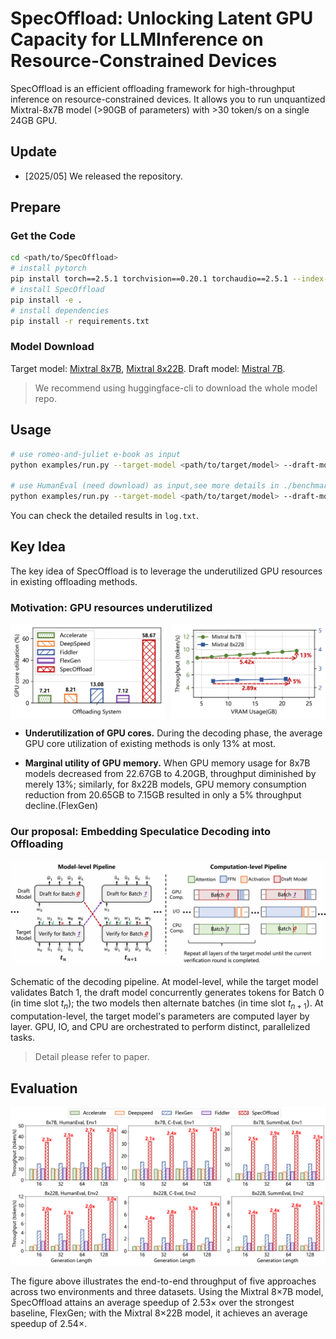 # SpecOffload: Unlocking Latent GPU Capacity for LLMInference on Resource-Constrained Devices

SpecOffload is an efficient offloading
framework for high-throughput inference on resource-constrained devices. It allows you to run unquantized Mixtral-8x7B model (>90GB of parameters) with >30 token/s on a single 24GB GPU.

## Update
* [2025/05] We released the repository.

## Prepare

### Get the Code
```bash
cd <path/to/SpecOffload>
# install pytorch
pip install torch==2.5.1 torchvision==0.20.1 torchaudio==2.5.1 --index-url https://download.pytorch.org/whl/cu121
# install SpecOffload
pip install -e .
# install dependencies
pip install -r requirements.txt
```

### Model Download
Target model: [Mixtral 8x7B](https://huggingface.co/mistralai/Mixtral-8x7B-v0.1), [Mixtral 8x22B](https://huggingface.co/mistralai/Mixtral-8x22B-v0.1). Draft model: [Mistral 7B](https://huggingface.co/mistralai/Mistral-7B-Instruct-v0.2).
> We recommend using huggingface-cli to download the whole model repo.

## Usage

```bash
# use romeo-and-juliet e-book as input
python examples/run.py --target-model <path/to/target/model> --draft-model <path/to/draft/model> --input-token-length-truncate 128 --cuda 0

# use HumanEval (need download) as input,see more details in ./benchmarks
python examples/run.py --target-model <path/to/target/model> --draft-model <path/to/draft/model> --dataset openai_humaneval --cuda 1
```

You can check the detailed results in `log.txt`.

## Key Idea
The key idea of SpecOffload is to leverage the underutilized GPU resources in existing offloading methods.

### Motivation: GPU resources underutilized

<div style="display: flex; gap: 10px;">
  <img src="./asset/motivation-util.png" alt="motivation1" style="width: 49%; height: auto;">
  <img src="./asset/motivation-memory.png" alt="motivation2" style="width: 49%; height: auto;">
</div>

* **Underutilization of GPU cores.**
During the decoding phase, the average GPU core utilization of existing methods is only 13% at most.

* **Marginal utility of GPU memory.**
When GPU memory usage for 8x7B models decreased from 22.67GB to 4.20GB, throughput diminished by merely 13%; similarly, for 8x22B models, GPU memory consumption reduction from 20.65GB to 7.15GB resulted in only a 5% throughput decline.(FlexGen) 



### Our proposal: Embedding Speculatice Decoding into Offloading
![pipeline](./asset/pipeline.png)

Schematic of the decoding pipeline. At model-level, while the target model validates Batch 1, the draft model concurrently generates tokens for Batch 0 (in time slot $t_n$); the two models then alternate batches (in time slot $t_{n+1}$). At computation-level, the target model's parameters are computed layer by layer. GPU, IO, and CPU are orchestrated to perform distinct, parallelized tasks. 


> Detail please refer to paper.

## Evaluation
![overall](./asset/overall.png)

The figure above illustrates the end-to-end throughput of five approaches across two environments and three datasets. Using the Mixtral 8×7B model, SpecOffload attains an average speedup of 2.53× over the strongest baseline, FlexGen; with the Mixtral 8×22B model, it achieves an average speedup of 2.54×.
